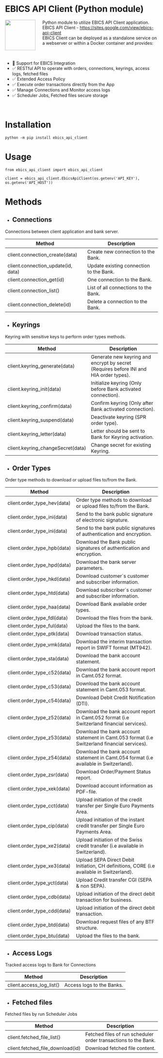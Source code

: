 # EBICS API Client (Python module)

<img src="./doc/ebics-api-client-logo.png" height="100" align="left" style="padding-right:20px; padding-bottom: 20px;">

Python module to utilize EBICS API Client application.  
EBICS API Client - https://sites.google.com/view/ebics-api-client  
EBICS Client can be deployed as a standalone service on a webserver or within a Docker container and provides:

<br clear="left" />

- :100: Support for EBICS Integration
- :white_check_mark: RESTful API to operate with orders, connections, keyrings, access logs, fetched files
- :white_check_mark: Extended Access Policy
- :white_check_mark: Execute order transactions directly from the App
- :white_check_mark: Manage Connections and Monitor access logs
- :white_check_mark: Scheduler Jobs, Fetched files secure storage

<br clear="left"/>

# Installation

`python -m pip install ebics_api_client`

# Usage

```
from ebics_api_client import ebics_api_client

client = ebics_api_client.EbicsApiClient(os.getenv('API_KEY'), os.getenv('API_HOST'))

```

# Methods

* ## Connections

Connections between client application and bank server.

| Method                             | Description                             |
|------------------------------------|-----------------------------------------|
| client.connection_create(data)     | Create new connection to the Bank.      |
| client.connection_update(id, data) | Update existing connection to the Bank. |
| client.connection_get(id)          | One connection to the Bank.             |
| client.connection_list()           | List of all connections to the Bank.    |
| client.connection_delete(id)       | Delete a connection to the Bank.        |

* ## Keyrings

Keyring with sensitive keys to perform order types methods.

| Method                            | Description                                                                                |
|-----------------------------------|--------------------------------------------------------------------------------------------|
| client.keyring_generate(data)     | Generate new keyring and encrypt by secret<br/> (Requires before INI and HIA order types). |
| client.keyring_init(data)         | Initialize keyring (Only before Bank activated connection).                                |
| client.keyring_confirm(data)      | Confirm keyring (Only after Bank activated connection).                                    |
| client.keyring_suspend(data)      | Deactivate keyring (SPR order type).                                                       |
| client.keyring_letter(data)       | Letter should be sent to Bank for Keyring activation.                                      |
| client.keyring_changeSecret(data) | Change secret for existing Keyring.                                                        |

* ## Order Types

Order type methods to download or upload files to/from the Bank.

| Method                      | Description                                                                                  |
|-----------------------------|----------------------------------------------------------------------------------------------|
| client.order_type_hev(data) | Order type methods to download or upload files to/from the Bank.                             |
| client.order_type_ini(data) | Send to the bank public signature of electronic signature.                                   |
| client.order_type_ini(data) | Send to the bank public signatures of authentication and encryption.                         |
| client.order_type_hpb(data) | Download the Bank public signatures of authentication and encryption.                        |
| client.order_type_hpd(data) | Download the bank server parameters.                                                         |
| client.order_type_hkd(data) | Download customer`s customer and subscriber information.                                     |
| client.order_type_htd(data) | Download subscriber`s customer and subscriber information.                                   |
| client.order_type_haa(data) | Download Bank available order types.                                                         |
| client.order_type_fdl(data) | Download the files from the bank.                                                            |
| client.order_type_ful(data) | Upload the files to the bank.                                                                |
| client.order_type_ptk(data) | Download transaction status.                                                                 |
| client.order_type_vmk(data) | Download the interim transaction report in SWIFT format (MT942).                             |
| client.order_type_sta(data) | Download the bank account statement.                                                         |
| client.order_type_c52(data) | Download the bank account report in Camt.052 format.                                         |
| client.order_type_c53(data) | Download the bank account statement in Camt.053 format.                                      |
| client.order_type_c54(data) | Download Debit Credit Notification (DTI).                                                    |
| client.order_type_z52(data) | Download the bank account report in Camt.052 format (i.e Switzerland financial services).    |
| client.order_type_z53(data) | Download the bank account statement in Camt.053 format (i.e Switzerland financial services). |
| client.order_type_z54(data) | Download the bank account statement in Camt.054 format (i.e available in Switzerland).       |
| client.order_type_zsr(data) | Download Order/Payment Status report.                                                        |
| client.order_type_xek(data) | Download account information as PDF-file.                                                    |
| client.order_type_cct(data) | Upload initiation of the credit transfer per Single Euro Payments Area.                      |
| client.order_type_cip(data) | Upload initiation of the instant credit transfer per Single Euro Payments Area.              |
| client.order_type_xe2(data) | Upload initiation of the Swiss credit transfer (i.e available in Switzerland).               |
| client.order_type_xe3(data) | Upload SEPA Direct Debit Initiation, CH definitions, CORE (i.e available in Switzerland).    |
| client.order_type_yct(data) | Upload Credit transfer CGI (SEPA & non SEPA).                                                |
| client.order_type_cdb(data) | Upload initiation of the direct debit transaction for business.                              |
| client.order_type_cdd(data) | Upload initiation of the direct debit transaction.                                           |
| client.order_type_btd(data) | Download request files of any BTF structure.                                                 |
| client.order_type_btu(data) | Upload the files to the bank.                                                                |

* ## Access Logs

Tracked access logs to Bank for Connections

| Method                   | Description               |
|--------------------------|---------------------------|
| client.access_log_list() | Access logs to the Banks. |

* ## Fetched files

Fetched files by run Scheduler Jobs

| Method                           | Description                                                    |
|----------------------------------|----------------------------------------------------------------|
| client.fetched_file_list()       | Fetched files of run scheduler order transactions to the Bank. |
| client.fetched_file_download(id) | Download fetched file content.                                 |
